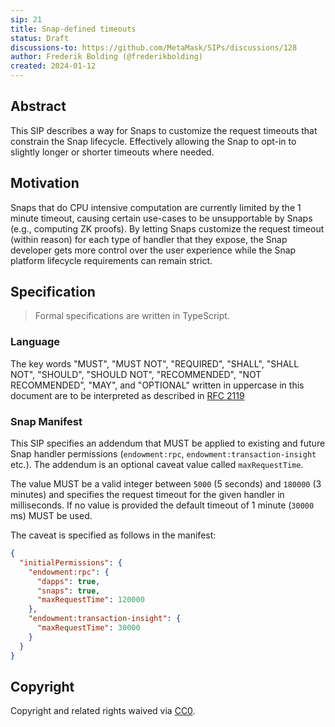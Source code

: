 ```yaml
---
sip: 21
title: Snap-defined timeouts
status: Draft
discussions-to: https://github.com/MetaMask/SIPs/discussions/128
author: Frederik Bolding (@frederikbolding)
created: 2024-01-12
---
```


## Abstract

This SIP describes a way for Snaps to customize the request timeouts that constrain the Snap lifecycle. Effectively allowing the Snap to opt-in to slightly longer or shorter timeouts where needed.

## Motivation

Snaps that do CPU intensive computation are currently limited by the 1 minute timeout, causing certain use-cases to be unsupportable by Snaps (e.g., computing ZK proofs). By letting Snaps customize the request timeout (within reason) for each type of handler that they expose, the Snap developer gets more control over the user experience while the Snap platform lifecycle requirements can remain strict.

## Specification

> Formal specifications are written in TypeScript.

### Language

The key words "MUST", "MUST NOT", "REQUIRED", "SHALL", "SHALL NOT",
"SHOULD", "SHOULD NOT", "RECOMMENDED", "NOT RECOMMENDED", "MAY", and
"OPTIONAL" written in uppercase in this document are to be interpreted as described in [RFC 2119](https://www.ietf.org/rfc/rfc2119.txt)

### Snap Manifest

This SIP specifies an addendum that MUST be applied to existing and future Snap handler permissions (`endowment:rpc`, `endowment:transaction-insight` etc.). The addendum is an optional caveat value called `maxRequestTime`.

The value MUST be a valid integer between `5000` (5 seconds) and `180000` (3 minutes) and specifies the request timeout for the given handler in milliseconds. If no value is provided the default timeout of 1 minute (`30000` ms) MUST be used.

The caveat is specified as follows in the manifest:

```json
{
  "initialPermissions": {
    "endowment:rpc": {
      "dapps": true,
      "snaps": true,
      "maxRequestTime": 120000
    },
    "endowment:transaction-insight": {
      "maxRequestTime": 30000
    }
  }
}
```

## Copyright

Copyright and related rights waived via [CC0](../LICENSE).
